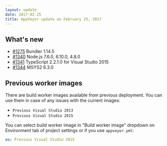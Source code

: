 ```yaml
---
layout: update
date: 2017-02-25
title: AppVeyor update on February 25, 2017
---
```


## What's new

* [#1275](https://github.com/appveyor/ci/issues/1275) Bundler 1.14.5
* [#1340](https://github.com/appveyor/ci/issues/1340) Node.js 7.6.0, 6.10.0, 4.8.0
* [#1341](https://github.com/appveyor/ci/issues/1341) TypeScript 2.2.1.0 for Visual Studio 2015
* [#1344](https://github.com/appveyor/ci/issues/1344) MSYS2 6.3.0

## Previous worker images

There are build worker images available from previous deployment. You can use them in case of any issues with the current images:

* `Previous Visual Studio 2013`
* `Previous Visual Studio 2015`

You can select build worker image in "Build worker image" dropdown on Environment tab of project settings or if you use `appveyor.yml`:

```yaml
os: Previous Visual Studio 2015
```
